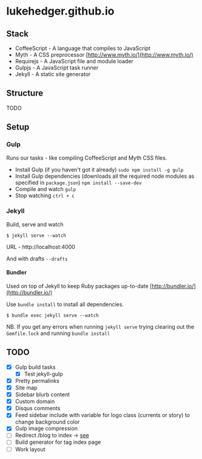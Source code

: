lukehedger.github.io
====================

## Stack

- CoffeeScript - A language that compiles to JavaScript
- Myth - A CSS preprocessor [http://www.myth.io/](http://www.myth.io/)
- Requirejs - A JavaScript file and module loader
- Gulpjs - A JavaScript task runner
- Jekyll - A static site generator

## Structure

TODO

## Setup

### Gulp

Runs our tasks - like compiling CoffeeScript and Myth CSS files.

- Install Gulp (if you haven't got it already) `sudo npm install -g gulp`
- Install Gulp dependencies (downloads all the required node modules as specified in `package.json`) `npm install --save-dev`
- Compile and watch `gulp`
- Stop watching `ctrl + c`

### Jekyll

Build, serve and watch

```$ jekyll serve --watch```

URL - http://localhost:4000

And with drafts `--drafts`

#### Bundler

Used on top of Jekyll to keep Ruby packages up-to-date [http://bundler.io/](http://bundler.io/)

Use `bundle install` to install all dependencies.

```$ bundle exec jekyll serve --watch```

NB. If you get any errors when running `jekyll serve` trying clearing out the `Gemfile.lock` and running `bundle install`

## TODO

- [x] Gulp build tasks
    - [x] Test jekyll-gulp
- [x] Pretty permalinks
- [x] Site map
- [x] Sidebar blurb content
- [x] Custom domain
- [x] Disqus comments
- [x] Feed sidebar include with variable for logo class (currents or story) to change background color
- [x] Gulp image compression
- [ ] Redirect /blog to index -> [see](https://help.github.com/articles/redirects-on-github-pages)
- [ ] Build generator for tag index page
- [ ] Work layout